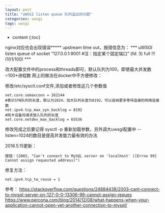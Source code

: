 ```yaml
---
layout: post
title: "uWSGI listen queue 队列溢出的问题"
categories: uwsgi
tags: uwsgi
---
```


* content
{:toc}

nginx对应也会出现错误***** upstream time out，报错信息为：
*** uWSGI listen queue of socket “127.0.0.1:9001 #注：指定某个固定端口” (fd: 3) full !!! (101/100) ***

改大配置文件中的process和threads即可，默认队列为100，即使最大并发数=100*进程数
网上的做法在docker中不方便修改：

修改/etc/sysctl.conf文件,添加或者修改这几个参数值

	net.core.somaxconn = 262144
	​#表示SYN队列的长度，默认为1024，加大队列长度为8192，可以容纳更多等待连接的网络连接数
	net.ipv4.tcp_max_syn_backlog = 8192
	#网卡设备将请求放入队列的长度
	net.core.netdev_max_backlog = 65536

修改完成之后要记得 sysctl -p 重新加载参数，另外调大uwsgi配置中 --listen=1024的数目是提高并发能力最有效的办法

2018.5.15更新：

	报错：(2003, "Can't connect to MySQL server on 'localhost' ([Errno 99] Cannot assign requested address)")
修复方法：

	net.ipv4.tcp_tw_reuse = 1

参考：
https://stackoverflow.com/questions/24884438/2003-cant-connect-to-mysql-server-on-127-0-0-13306-99-cannot-assign-reques
https://www.percona.com/blog/2014/12/08/what-happens-when-your-application-cannot-open-yet-another-connection-to-mysql/

